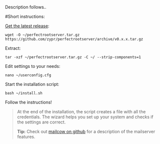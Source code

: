 Description follows..


#Short instructions:

[Get the latest release](https://github.com/zypr/perfectrootserver/releases/latest "Latest Release"):
```
wget -O ~/perfectrootserver.tar.gz https://github.com/zypr/perfectrootserver/archive/v0.x.x.tar.gz
```

Extract:
```
tar -xzf ~/perfectrootserver.tar.gz -C ~/ --strip-components=1
```

Edit settings to your needs:
```
nano ~/userconfig.cfg
```

Start the installation script:
```
bash ~/install.sh
```

Follow the instructions! 

> At the end of the installation, the script creates a file with all the credentials. The wizard helps you set up your system and checks if the settings are correct.
> 
> 
> **Tip:** Check out [mailcow on github](https://github.com/andryyy/mailcow) for a description of the mailserver features.  
